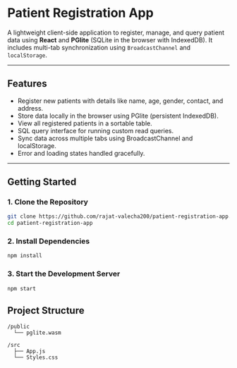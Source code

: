# Patient Registration App

A lightweight client-side application to register, manage, and query patient data using **React** and **PGlite** (SQLite in the browser with IndexedDB). It includes multi-tab synchronization using `BroadcastChannel` and `localStorage`.

---

## Features

* Register new patients with details like name, age, gender, contact, and address.
* Store data locally in the browser using PGlite (persistent IndexedDB).
* View all registered patients in a sortable table.
* SQL query interface for running custom read queries.
* Sync data across multiple tabs using BroadcastChannel and localStorage.
* Error and loading states handled gracefully.

---

## Getting Started

### 1. Clone the Repository

```bash
git clone https://github.com/rajat-valecha200/patient-registration-app.git
cd patient-registration-app
```

### 2. Install Dependencies

```bash
npm install
```

### 3. Start the Development Server

```bash
npm start
```


## Project Structure

```
/public
  └── pglite.wasm         

/src
  ├── App.js              
  └── Styles.css          
```